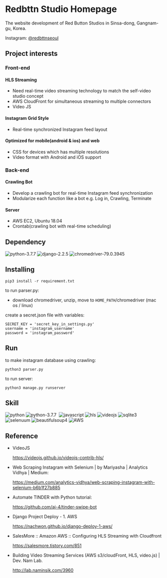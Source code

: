 # Redbttn Studio Homepage
The website development of Red Button Studios in Sinsa-dong, Gangnam-gu, Korea.

Instagram: [@redbttnseoul](https://www.instagram.com/redbttnseoul/)



## Project interests
### Front-end

#### HLS Streaming
- Need real-time video streaming technology to match the self-video studio concept
- AWS CloudFront for simultaneous streaming to multiple connectors
- Video JS
#### Instagram Grid Style
- Real-time synchronized Instagram feed layout
#### Optimized for mobile(android & ios) and web
- CSS for devices which has multiple resolutions
- Video format with Android and iOS support

### Back-end
#### Crawling Bot
- Develop a crawling bot for real-time Instagram feed synchronization
- Modularize each function like a bot e.g. Log in, Crawling, Terminate
#### Server
- AWS EC2, Ubuntu 18.04
- Crontab(crawling bot with real-time scheduling)


## Dependency
<p align="left">
    <img alt="python-3.7.7" src="https://img.shields.io/badge/python-3.7.7-blue"/>
    <img alt="django-2.2.5" src="https://img.shields.io/badge/Django-2.2.5-brightgreen"/>
    <img alt="chromedriver-79.0.3945" src="https://img.shields.io/badge/chromedriver-79.0.3945-blueviolet"/>
</p>




## Installing
```
pip3 install -r requirement.txt
```

to run parser.py:
- download chromedriver, unzip, move to  `HOME_PATH`/chromedriver (mac os / linux)


create a secret.json file with variables:

```
SECRET_KEY = 'secret_key_in_settings.py'
username = 'instagram_username'
password = 'instagram_password'
```

## Run
to make instagram database using crawling:
```
python3 parser.py
```
to run server:
```
python3 manage.py runserver
```



## Skill
<p align="left">
    <img alt="python" src="https://img.shields.io/badge/Python- -black"/>
    <img alt="python-3.7.7" src="https://img.shields.io/badge/CSS-%20-blue"/>
    <img alt="" src="https://img.shields.io/badge/HTML-%20-orange"/>
    <img alt="javascript" src="https://img.shields.io/badge/JavaScript-%20-yellow"/>
    <img alt="hls" src="https://img.shields.io/badge/HLS-%20-red"/>
    <img alt="videojs" src="https://img.shields.io/badge/VideoJS-%20-yellowgreen"/>
    <img alt="sqlite3" src="https://img.shields.io/badge/sqlite3- -blue"/>
    <img alt="selenuum" src="https://img.shields.io/badge/selenuum- -black"/>
    <img alt="beautifulsoup4" src="https://img.shields.io/badge/beautifulsoup4- -green"/>
    <img alt="AWS" src="https://img.shields.io/badge/AWS-%20-orange"/>
</p>


## Reference
- VideoJS

    https://videojs.github.io/videojs-contrib-hls/

-  Web Scraping Instagram with Selenium | by Mariyasha | Analytics Vidhya | Medium:

    https://medium.com/analytics-vidhya/web-scraping-instagram-with-selenium-b6b1f27b885
- Automate TINDER with Python tutorial:

    https://github.com/aj-4/tinder-swipe-bot

- Django  Project Deploy - 1. AWS

    https://nachwon.github.io/django-deploy-1-aws/

- SalesMore :: Amazon AWS :: Configuring HLS Streaming with Cloudfront

    https://salesmore.tistory.com/851

- Building Video Streaming Services (AWS s3/cloudFront, HLS, video.js) | Dev. Nam Lab.

    http://lab.naminsik.com/3960
